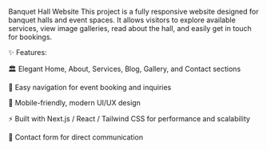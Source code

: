 Banquet Hall Website
This project is a fully responsive website designed for banquet halls and event spaces. It allows visitors to explore available services, view image galleries, read about the hall, and easily get in touch for bookings.

✨ Features:

🏛️ Elegant Home, About, Services, Blog, Gallery, and Contact sections

📅 Easy navigation for event booking and inquiries

📱 Mobile-friendly, modern UI/UX design

⚡ Built with Next.js / React / Tailwind CSS for performance and scalability

📩 Contact form for direct communication
